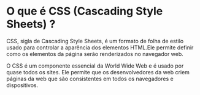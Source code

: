 # O que é CSS (Cascading Style Sheets) ?
CSS, sigla de Cascading Style Sheets, é um formato de folha de estilo usado para controlar a aparência dos elementos HTML.Ele permite definir como os elementos da página serão renderizados no navegador web.

O CSS é um componente essencial da World Wide Web e é usado por quase todos os sites. Ele permite que os desenvolvedores da web criem páginas da web que são consistentes em todos os navegadores e dispositivos.
